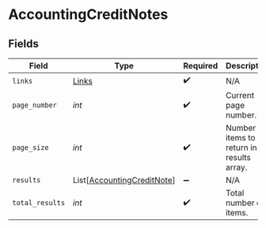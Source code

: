 # AccountingCreditNotes


## Fields

| Field                                                                     | Type                                                                      | Required                                                                  | Description                                                               |
| ------------------------------------------------------------------------- | ------------------------------------------------------------------------- | ------------------------------------------------------------------------- | ------------------------------------------------------------------------- |
| `links`                                                                   | [Links](../../models/shared/links.md)                                     | :heavy_check_mark:                                                        | N/A                                                                       |
| `page_number`                                                             | *int*                                                                     | :heavy_check_mark:                                                        | Current page number.                                                      |
| `page_size`                                                               | *int*                                                                     | :heavy_check_mark:                                                        | Number of items to return in results array.                               |
| `results`                                                                 | List[[AccountingCreditNote](../../models/shared/accountingcreditnote.md)] | :heavy_minus_sign:                                                        | N/A                                                                       |
| `total_results`                                                           | *int*                                                                     | :heavy_check_mark:                                                        | Total number of items.                                                    |